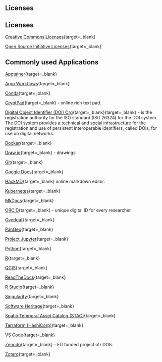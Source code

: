 ## Licenses

## Licenses

[Creative Commons Licenses](https://creativecommons.org/licenses/){target=_blank}

[Open Source Initiative Licenses](https://opensource.org/licenses){target=_blank}

## Commonly used Applications

[Apptainer](https://apptainer.org/){target=_blank}

[Argo Workflows](https://argoproj.github.io/argo-workflows/){target=_blank}

[Conda](https://docs.conda.io/en/latest/){target=_blank}

[CryptPad](https://cryptpad.fr/){target=_blank} - online rich text pad. 

[Digital Object Identifier (DOI) Org](https://doi.org){target=_blank}{target=_blank} - is the registration authority for the ISO standard (ISO 26324) for the DOI system. The DOI system provides a technical and social infrastructure for the registration and use of persistent interoperable identifiers, called DOIs, for use on digital networks.

[Docker](https://docker.com){target=_blank}

[Draw.io](https://about.draw.io/){target=_blank} - drawings

[Git](https://git-scm.com/){target=_blank}

[Google Docs](https://www.google.com/docs/about/){target=_blank}

[HackMD](https://hackmd.io){target=_blank} online markdown editor.

[Kubernetes](https://kubernetes.io/){target=_blank}

[MkDocs](https://www.mkdocs.org/){target=_blank}

[ORCID](https://orcid.org/){target=_blank} - unique digital ID for every researcher

[Overleaf](https://www.overleaf.com/){target=_blank}

[PanGeo](https://pangeo.io/){target=_blank}

[Project Jupyter](https://jupyter.org/){target=_blank}

[Python](https://www.python.org/){target=_blank}

[R](https://www.r-project.org/){target=_blank}

[QGIS](https://qgis.org/en/site/){target=_blank}

[ReadTheDocs](https://readthedocs.com/){target=_blank}

[R Studio](https://www.rstudio.com/){target=_blank}

[Singularity](https://sylabs.io/singularity/){target=_blank}

[Software Heritage](https://www.softwareheritage.org/){target=_blank}

[Spatio Temporal Asset Catalog (STAC)](https://stacspec.org){target=_blank}

[Terraform (HashiCorp)](https://www.terraform.io/){target=_blank}

[VS Code](https://code.visualstudio.com/){target=_blank}

[Zenodo](https://zenodo.org/){target=_blank} - EU funded project ofr DOIs

[Zotero](https://www.zotero.org/){target=_blank}